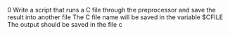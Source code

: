 0 Write a script that runs a C file through the preprocessor and save the result into another file The C file name will be saved in the variable $CFILE The output should be saved in the file c
